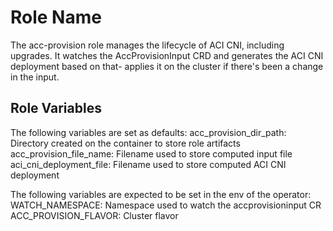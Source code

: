 Role Name
=========

The acc-provision role manages the lifecycle of ACI CNI, including upgrades. It watches the AccProvisionInput CRD and generates the ACI CNI deployment based on that- applies it on the cluster if there's been a change in the input. 


Role Variables
--------------

The following variables are set as defaults:
acc_provision_dir_path: Directory created on the container to store role artifacts
acc_provision_file_name: Filename used to store computed input file
aci_cni_deployment_file: Filename used to store computed ACI CNI deployment

The following variables are expected to be set in the env of the operator:
WATCH_NAMESPACE: Namespace used to watch the accprovisioninput CR
ACC_PROVISION_FLAVOR: Cluster flavor
